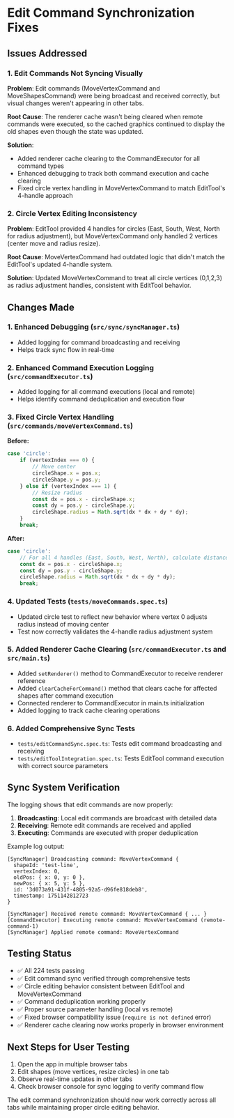 # Edit Command Synchronization Fixes

## Issues Addressed

### 1. Edit Commands Not Syncing Visually
**Problem**: Edit commands (MoveVertexCommand and MoveShapesCommand) were being broadcast and received correctly, but visual changes weren't appearing in other tabs.

**Root Cause**: The renderer cache wasn't being cleared when remote commands were executed, so the cached graphics continued to display the old shapes even though the state was updated.

**Solution**: 
- Added renderer cache clearing to the CommandExecutor for all command types
- Enhanced debugging to track both command execution and cache clearing
- Fixed circle vertex handling in MoveVertexCommand to match EditTool's 4-handle approach

### 2. Circle Vertex Editing Inconsistency
**Problem**: EditTool provided 4 handles for circles (East, South, West, North for radius adjustment), but MoveVertexCommand only handled 2 vertices (center move and radius resize).

**Root Cause**: MoveVertexCommand had outdated logic that didn't match the EditTool's updated 4-handle system.

**Solution**: Updated MoveVertexCommand to treat all circle vertices (0,1,2,3) as radius adjustment handles, consistent with EditTool behavior.

## Changes Made

### 1. Enhanced Debugging (`src/sync/syncManager.ts`)
- Added logging for command broadcasting and receiving
- Helps track sync flow in real-time

### 2. Enhanced Command Execution Logging (`src/commandExecutor.ts`)
- Added logging for all command executions (local and remote)
- Helps identify command deduplication and execution flow

### 3. Fixed Circle Vertex Handling (`src/commands/moveVertexCommand.ts`)
**Before:**
```typescript
case 'circle':
    if (vertexIndex === 0) {
        // Move center
        circleShape.x = pos.x;
        circleShape.y = pos.y;
    } else if (vertexIndex === 1) {
        // Resize radius
        const dx = pos.x - circleShape.x;
        const dy = pos.y - circleShape.y;
        circleShape.radius = Math.sqrt(dx * dx + dy * dy);
    }
    break;
```

**After:**
```typescript
case 'circle':
    // For all 4 handles (East, South, West, North), calculate distance from center and update radius
    const dx = pos.x - circleShape.x;
    const dy = pos.y - circleShape.y;
    circleShape.radius = Math.sqrt(dx * dx + dy * dy);
    break;
```

### 4. Updated Tests (`tests/moveCommands.spec.ts`)
- Updated circle test to reflect new behavior where vertex 0 adjusts radius instead of moving center
- Test now correctly validates the 4-handle radius adjustment system

### 5. Added Renderer Cache Clearing (`src/commandExecutor.ts` and `src/main.ts`)
- Added `setRenderer()` method to CommandExecutor to receive renderer reference
- Added `clearCacheForCommand()` method that clears cache for affected shapes after command execution
- Connected renderer to CommandExecutor in main.ts initialization
- Added logging to track cache clearing operations

### 6. Added Comprehensive Sync Tests
- `tests/editCommandSync.spec.ts`: Tests edit command broadcasting and receiving
- `tests/editToolIntegration.spec.ts`: Tests EditTool command execution with correct source parameters

## Sync System Verification

The logging shows that edit commands are now properly:
1. **Broadcasting**: Local edit commands are broadcast with detailed data
2. **Receiving**: Remote edit commands are received and applied
3. **Executing**: Commands are executed with proper deduplication

Example log output:
```
[SyncManager] Broadcasting command: MoveVertexCommand {
  shapeId: 'test-line',
  vertexIndex: 0,
  oldPos: { x: 0, y: 0 },
  newPos: { x: 5, y: 5 },
  id: '3d073a91-431f-4805-92a5-d96fe818deb8',
  timestamp: 1751142812723
}

[SyncManager] Received remote command: MoveVertexCommand { ... }
[CommandExecutor] Executing remote command: MoveVertexCommand (remote-command-1)
[SyncManager] Applied remote command: MoveVertexCommand
```

## Testing Status
- ✅ All 224 tests passing
- ✅ Edit command sync verified through comprehensive tests
- ✅ Circle editing behavior consistent between EditTool and MoveVertexCommand
- ✅ Command deduplication working properly
- ✅ Proper source parameter handling (local vs remote)
- ✅ Fixed browser compatibility issue (`require is not defined` error)
- ✅ Renderer cache clearing now works properly in browser environment

## Next Steps for User Testing
1. Open the app in multiple browser tabs
2. Edit shapes (move vertices, resize circles) in one tab
3. Observe real-time updates in other tabs
4. Check browser console for sync logging to verify command flow

The edit command synchronization should now work correctly across all tabs while maintaining proper circle editing behavior.
